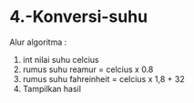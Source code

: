 # 4.-Konversi-suhu

Alur algoritma :
1. int nilai suhu celcius
2. rumus suhu reamur = celcius x 0.8
3. rumus suhu fahreinheit = celcius x 1,8 + 32
4. Tampilkan hasil
